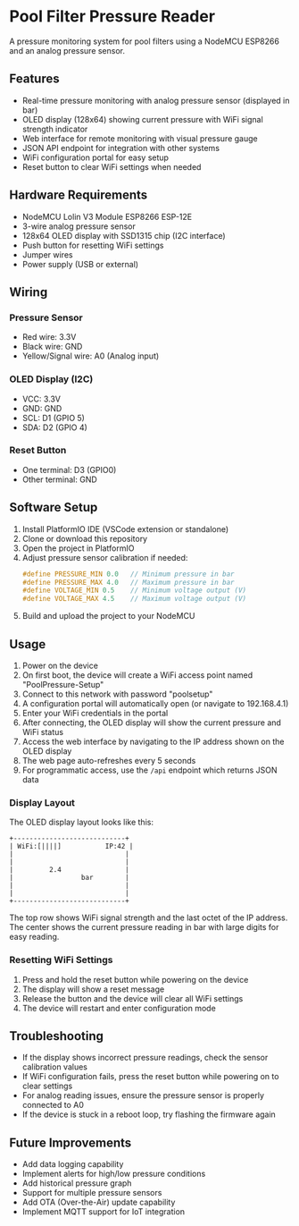 # Pool Filter Pressure Reader

A pressure monitoring system for pool filters using a NodeMCU ESP8266 and an analog pressure sensor.

## Features

- Real-time pressure monitoring with analog pressure sensor (displayed in bar)
- OLED display (128x64) showing current pressure with WiFi signal strength indicator
- Web interface for remote monitoring with visual pressure gauge
- JSON API endpoint for integration with other systems
- WiFi configuration portal for easy setup
- Reset button to clear WiFi settings when needed

## Hardware Requirements

- NodeMCU Lolin V3 Module ESP8266 ESP-12E
- 3-wire analog pressure sensor
- 128x64 OLED display with SSD1315 chip (I2C interface)
- Push button for resetting WiFi settings
- Jumper wires
- Power supply (USB or external)

## Wiring

### Pressure Sensor
- Red wire: 3.3V
- Black wire: GND
- Yellow/Signal wire: A0 (Analog input)

### OLED Display (I2C)
- VCC: 3.3V
- GND: GND
- SCL: D1 (GPIO 5)
- SDA: D2 (GPIO 4)

### Reset Button
- One terminal: D3 (GPIO0)
- Other terminal: GND

## Software Setup

1. Install PlatformIO IDE (VSCode extension or standalone)
2. Clone or download this repository
3. Open the project in PlatformIO
4. Adjust pressure sensor calibration if needed:
   ```cpp
   #define PRESSURE_MIN 0.0   // Minimum pressure in bar
   #define PRESSURE_MAX 4.0   // Maximum pressure in bar
   #define VOLTAGE_MIN 0.5    // Minimum voltage output (V)
   #define VOLTAGE_MAX 4.5    // Maximum voltage output (V)
   ```
5. Build and upload the project to your NodeMCU

## Usage

1. Power on the device
2. On first boot, the device will create a WiFi access point named "PoolPressure-Setup"
3. Connect to this network with password "poolsetup"
4. A configuration portal will automatically open (or navigate to 192.168.4.1)
5. Enter your WiFi credentials in the portal
6. After connecting, the OLED display will show the current pressure and WiFi status
7. Access the web interface by navigating to the IP address shown on the OLED display
8. The web page auto-refreshes every 5 seconds
9. For programmatic access, use the `/api` endpoint which returns JSON data

### Display Layout

The OLED display layout looks like this:

```
+----------------------------+
| WiFi:[||||]           IP:42 |
|                            |
|                            |
|         2.4                |
|                 bar        |
|                            |
|                            |
+----------------------------+
```

The top row shows WiFi signal strength and the last octet of the IP address. The center shows the current pressure reading in bar with large digits for easy reading.

### Resetting WiFi Settings

1. Press and hold the reset button while powering on the device
2. The display will show a reset message
3. Release the button and the device will clear all WiFi settings
4. The device will restart and enter configuration mode

## Troubleshooting

- If the display shows incorrect pressure readings, check the sensor calibration values
- If WiFi configuration fails, press the reset button while powering on to clear settings
- For analog reading issues, ensure the pressure sensor is properly connected to A0
- If the device is stuck in a reboot loop, try flashing the firmware again

## Future Improvements

- Add data logging capability
- Implement alerts for high/low pressure conditions
- Add historical pressure graph
- Support for multiple pressure sensors
- Add OTA (Over-the-Air) update capability
- Implement MQTT support for IoT integration
